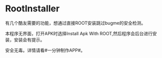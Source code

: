 # RootInstaller
有几个酷友需要的功能，想通过直接ROOT安装跳过bugme的安全检测。

本程序无界面，打开APK时选择Install Apk With ROOT,然后程序会后台进行安装，安装会有提示。

安全无毒。详情请看#一分钟制作APP#。